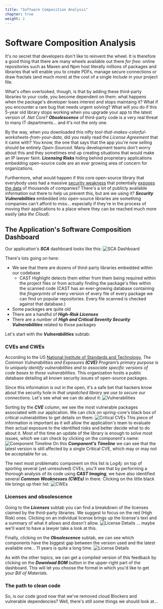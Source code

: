 ```yaml
---
title: "Software Composition Analysis"
chapter: true
weight: 2
---
```


# Software Composition Analysis
It's no secret that developers don't like to reinvent the wheel. It is therefore a good thing that there are many wheels available out there *for free*: online repositories such as Maven and Npm host literally millions of packages and libraries that will enable you to create PDFs, manage secure connections or draw fractals (and much more) at the cost of a single *Include* in your project file. 

What's often overlooked, though, is that by adding these third-party libraries to your code, you become dependent on them: what happens when the package's developer loses interest and stops maintaing it? What if you encounter a rare bug that needs urgent solving? What will you do if this 5-year old library stops working when you upgrade your app to the latest version of *.Net Core*? ***Obsolescence*** of third-party code is a very real threat to many IT departments... and it's not the only one.

By the way, when you downloaded this nifty *tool-that-makes-colorful-worksheets-from-your-data*, did you really read the *License Agreement* that it came with? You know, the one that says that the app you're now selling should be entirely *Open-Sourced*. Many development teams don't worry about this and they sometimes end up creating situations that would make an IP lawyer faint. ***Licensing Risks*** hiding behind proprietary applications embedding open-source code are an ever growing area of concern for organizations.

Furthermore, what would happen if this core open-source library that everybody uses had a massive [security weakness](https://www.ncsc.gov.uk/information/log4j-vulnerability-what-everyone-needs-to-know) that potentially [exposes the data](https://heartbleed.com/) of thousands of companies? There's a lot of publicly available information out there to help us prevent this, but are we using it? ***Security Vulnerabilities*** embedded into open-source libraries are something companies can't afford to miss... especially if they're in the process of moving their applications to a place where they can be reached much more easily (aka *the Cloud*).

## The Application's Software Composition Dashboard
Our application's ***SCA*** dashboard looks like this:
![SCA Dashboard](/images/DetailedSCA-1.png)

There's lots going on here:
- We see that there are dozens of third-party libraries embedded within our codebase
	- CAST Highlight detects them either from them being required within the project files or from actually finding the package's files within the scanned code (CAST has an ever-growing database containing the *fingerprints* of every version of every file of every package we can find on popular repositories. Every file scanned is checked against that database.)
- Some packages are quite old
- There are a handful of ***High-Risk Licenses***
- There are a number of ***High and Critical Severity Security Vulnerabilities*** related to those packages

Let's start with the ***Vulnerabilities*** subtab:

### CVEs and CWEs
According to the US [National Institute of Standards and Technology](https://nvd.nist.gov/vuln), *The Common Vulnerabilities and Exposures ***(CVE)*** Program’s primary purpose is to uniquely identify vulnerabilities and to associate specific versions of code bases to those vulnerabilities.*
This organization hosts a public database detailing all known security issues of open-source packages. 

Since this information is out in the open, it's a safe bet that hackers know about the security hole in *that unpatched library we use to secure our connections*. Let's see what we can do about it:
![Vulnerabilities](/images/DetailedSCA-2.png)

Sorting by the ***CVE*** column, we see the most vulnerable packages associated with our application. We can click on spring-core's black box of critical vulnerabilities to get details on them:
![Critical CVEs](/images/DetailedSCA-3.png)
This piece of information is important as it will allow the application's team to evaluate their actual exposure to the identified risks and better decide what to do about it. Most of the time an update of the library is enough to solve most issues, which we can check by clicking on the component's name:
![Component Timeline](/images/DetailedSCA-4.png)
On this ***Component's Timeline*** we can see that the latest version is still affected by a single Critical CVE, which may or may not be acceptable for us.

The next most problematic component on this list is Log4j: on top of sporting several (yet unresolved) CVEs, you'll see that by performing a thorough analysis of its code using ***CAST Imaging***, we have also identified several ***Common Weaknesses (CWEs)*** in there. Clicking on the little black tile brings up their list:
![CWEs](/images/DetailedSCA-5.png)

### Licenses and obsolescence
Going to the ***Licenses*** subtab you can find a breakdown of the licenses claimed by the third-party libraries. We suggest to focus on the red (High Risk) ones. Clicking on an individual license brings up the license's text and a summary of what it allows and doesn't allow.
![License Details](/images/DetailedSCA-6.png)
... maybe we'll want to have a lawyer take a look at this.

Finally, clicking on the ***Obsolescence*** subtab, we can see which components have the biggest gap between the version used and the latest available one... 11 years is quite a long time.
![License Details](/images/DetailedSCA-7.png)

As with the other topics, we can get a compiled version of this feedback by clicking on the ***Download BOM*** button in the upper-right part of the dashboard. This will let you choose the format in which you'd like to get your *Bill of Materials*.

### The path to clean code
So, is our code good now that we've removed cloud Blockers and vulnerable dependencies? Well, there's still some things we should look at...
